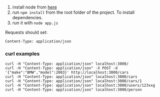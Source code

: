 1. install node from [here](https://nodejs.org/)
2. run `npm install` from the root folder of the project. To install dependencies.
3. run it with `node app.js`


Requests should set:
``` 
Content-Type: application/json 
```
### curl examples
``` 
curl -H "Content-Type: application/json" localhost:3000/
curl -H "Content-Type: application/json" -X POST -d '{"make":"BMW","model":2003}' http://localhost:3000/cars
curl -H "Content-Type: application/json" localhost:3000/cars
curl -H "Content-Type: application/json" localhost:3000/cars/1
curl -H "Content-Type: application/json" localhost:3000/users/123xxg
curl -H "Content-Type: application/json" localhost:3000/person
``` 